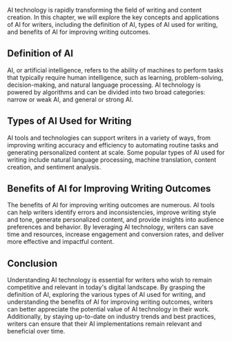 
AI technology is rapidly transforming the field of writing and content creation. In this chapter, we will explore the key concepts and applications of AI for writers, including the definition of AI, types of AI used for writing, and benefits of AI for improving writing outcomes.

Definition of AI
----------------

AI, or artificial intelligence, refers to the ability of machines to perform tasks that typically require human intelligence, such as learning, problem-solving, decision-making, and natural language processing. AI technology is powered by algorithms and can be divided into two broad categories: narrow or weak AI, and general or strong AI.

Types of AI Used for Writing
----------------------------

AI tools and technologies can support writers in a variety of ways, from improving writing accuracy and efficiency to automating routine tasks and generating personalized content at scale. Some popular types of AI used for writing include natural language processing, machine translation, content creation, and sentiment analysis.

Benefits of AI for Improving Writing Outcomes
---------------------------------------------

The benefits of AI for improving writing outcomes are numerous. AI tools can help writers identify errors and inconsistencies, improve writing style and tone, generate personalized content, and provide insights into audience preferences and behavior. By leveraging AI technology, writers can save time and resources, increase engagement and conversion rates, and deliver more effective and impactful content.

Conclusion
----------

Understanding AI technology is essential for writers who wish to remain competitive and relevant in today's digital landscape. By grasping the definition of AI, exploring the various types of AI used for writing, and understanding the benefits of AI for improving writing outcomes, writers can better appreciate the potential value of AI technology in their work. Additionally, by staying up-to-date on industry trends and best practices, writers can ensure that their AI implementations remain relevant and beneficial over time.
